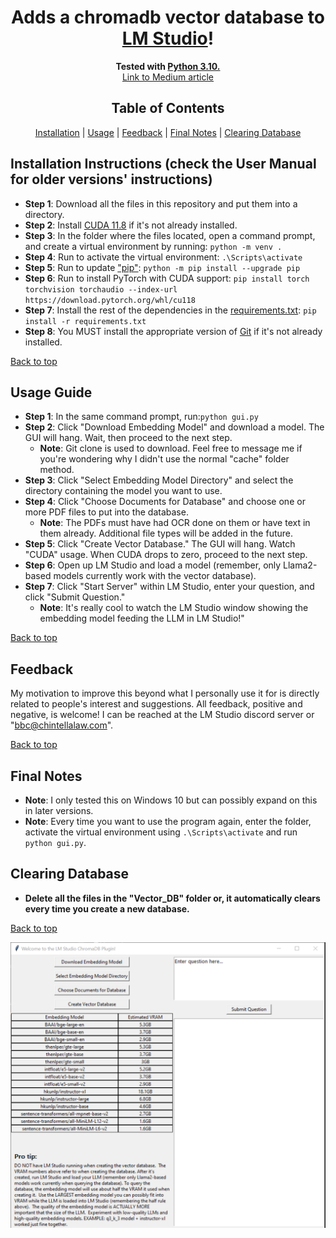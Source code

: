 <a name="top"></a>

<div align="center">
  <h1>Adds a chromadb vector database to <a href="https://lmstudio.ai/">LM Studio</a>!</h1>
</div>

<div align="center">
  <strong>Tested with <a href="https://www.python.org/downloads/release/python-31011/">Python 3.10.</a></strong>
</div>

<div align="center">
  <a href="https://medium.com/@vici0549/chromadb-plugin-for-lm-studio-5b3e2097154f">Link to Medium article</a>
</div>

<!-- Table of Contents -->

<div align="center">
  <h2>Table of Contents</h2>
</div>

<div align="center">
  <a href="#installation-instructions">Installation</a> | 
  <a href="#usage-guide">Usage</a> | 
  <a href="#feedback">Feedback</a> | 
  <a href="#final-notes">Final Notes</a> | 
  <a href="#clearing-database">Clearing Database</a>
</div>

## Installation Instructions (check the User Manual for older versions' instructions)

* **Step 1**: Download all the files in this repository and put them into a directory.
* **Step 2**: Install [CUDA 11.8](https://developer.nvidia.com/cuda-toolkit-archive) if it's not already installed.
* **Step 3**: In the folder where the files located, open a command prompt, and create a virtual environment by running: ```python -m venv .```
* **Step 4**: Run to activate the virtual environment: ```.\Scripts\activate```
* **Step 5**: Run to update ["pip"](https://pip.pypa.io/en/stable/index.html): ```python -m pip install --upgrade pip```
* **Step 6**: Run to install PyTorch with CUDA support: ```pip install torch torchvision torchaudio --index-url https://download.pytorch.org/whl/cu118```
* **Step 7**: Install the rest of the dependencies in the [requirements.txt](https://github.com/MicrosoftDocs/visualstudio-docs/blob/main/docs/python/managing-required-packages-with-requirements-txt.md): ```pip install -r requirements.txt```
* **Step 8**: You MUST install the appropriate version of [Git](https://git-scm.com/downloads) if it's not already installed.

[Back to top](#top)

## Usage Guide

* **Step 1**: In the same command prompt, run:```python gui.py```
* **Step 2**: Click "Download Embedding Model" and download a model. The GUI will hang. Wait, then proceed to the next step.
  * **Note**: Git clone is used to download. Feel free to message me if you're wondering why I didn't use the normal "cache" folder method.
* **Step 3**: Click "Select Embedding Model Directory" and select the directory containing the model you want to use.
* **Step 4**: Click "Choose Documents for Database" and choose one or more PDF files to put into the database.
  * **Note**: The PDFs must have had OCR done on them or have text in them already. Additional file types will be added in the future.
* **Step 5**: Click "Create Vector Database." The GUI will hang. Watch "CUDA" usage. When CUDA drops to zero, proceed to the next step.
* **Step 6**: Open up LM Studio and load a model (remember, only Llama2-based models currently work with the vector database).
* **Step 7**: Click "Start Server" within LM Studio, enter your question, and click "Submit Question."
  * **Note**: It's really cool to watch the LM Studio window showing the embedding model feeding the LLM in LM Studio!"

[Back to top](#top)

## Feedback

My motivation to improve this beyond what I personally use it for is directly related to people's interest and suggestions. All feedback, positive and negative, is welcome! I can be reached at the LM Studio discord server or "bbc@chintellalaw.com".

[Back to top](#top)

## Final Notes

* **Note**: I only tested this on Windows 10 but can possibly expand on this in later versions.
* **Note**: Every time you want to use the program again, enter the folder, activate the virtual environment using `.\Scripts\activate` and run `python gui.py`.

## Clearing Database

* **Delete all the files in the "Vector_DB" folder or, it automatically clears every time you create a new database.**

[Back to top](#top)

<div align="center">
  <img src="https://github.com/BBC-Esq/ChromaDB-Plugin-for-LM-Studio/raw/main/example.png" alt="Example Image">
</div>
